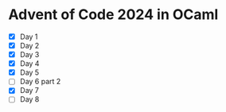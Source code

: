 # Advent of Code 2024 in OCaml

- [x] Day 1
- [x] Day 2
- [x] Day 3
- [x] Day 4
- [x] Day 5
- [ ] Day 6 part 2
- [x] Day 7
- [ ] Day 8

